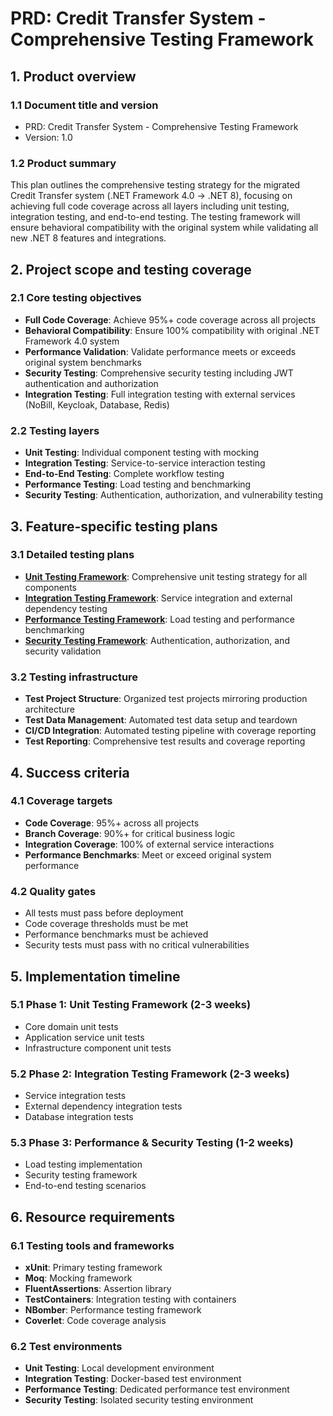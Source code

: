 # PRD: Credit Transfer System - Comprehensive Testing Framework

## 1. Product overview

### 1.1 Document title and version

- PRD: Credit Transfer System - Comprehensive Testing Framework
- Version: 1.0

### 1.2 Product summary

This plan outlines the comprehensive testing strategy for the migrated Credit Transfer system (.NET Framework 4.0 → .NET 8), focusing on achieving full code coverage across all layers including unit testing, integration testing, and end-to-end testing. The testing framework will ensure behavioral compatibility with the original system while validating all new .NET 8 features and integrations.

## 2. Project scope and testing coverage

### 2.1 Core testing objectives

- **Full Code Coverage**: Achieve 95%+ code coverage across all projects
- **Behavioral Compatibility**: Ensure 100% compatibility with original .NET Framework 4.0 system
- **Performance Validation**: Validate performance meets or exceeds original system benchmarks
- **Security Testing**: Comprehensive security testing including JWT authentication and authorization
- **Integration Testing**: Full integration testing with external services (NoBill, Keycloak, Database, Redis)

### 2.2 Testing layers

- **Unit Testing**: Individual component testing with mocking
- **Integration Testing**: Service-to-service interaction testing
- **End-to-End Testing**: Complete workflow testing
- **Performance Testing**: Load testing and benchmarking
- **Security Testing**: Authentication, authorization, and vulnerability testing

## 3. Feature-specific testing plans

### 3.1 Detailed testing plans

- **[Unit Testing Framework](features/unit-testing-plan.md)**: Comprehensive unit testing strategy for all components
- **[Integration Testing Framework](features/integration-testing-plan.md)**: Service integration and external dependency testing
- **[Performance Testing Framework](features/performance-testing-plan.md)**: Load testing and performance benchmarking
- **[Security Testing Framework](features/security-testing-plan.md)**: Authentication, authorization, and security validation

### 3.2 Testing infrastructure

- **Test Project Structure**: Organized test projects mirroring production architecture
- **Test Data Management**: Automated test data setup and teardown
- **CI/CD Integration**: Automated testing pipeline with coverage reporting
- **Test Reporting**: Comprehensive test results and coverage reporting

## 4. Success criteria

### 4.1 Coverage targets

- **Code Coverage**: 95%+ across all projects
- **Branch Coverage**: 90%+ for critical business logic
- **Integration Coverage**: 100% of external service interactions
- **Performance Benchmarks**: Meet or exceed original system performance

### 4.2 Quality gates

- All tests must pass before deployment
- Code coverage thresholds must be met
- Performance benchmarks must be achieved
- Security tests must pass with no critical vulnerabilities

## 5. Implementation timeline

### 5.1 Phase 1: Unit Testing Framework (2-3 weeks)
- Core domain unit tests
- Application service unit tests
- Infrastructure component unit tests

### 5.2 Phase 2: Integration Testing Framework (2-3 weeks)
- Service integration tests
- External dependency integration tests
- Database integration tests

### 5.3 Phase 3: Performance & Security Testing (1-2 weeks)
- Load testing implementation
- Security testing framework
- End-to-end testing scenarios

## 6. Resource requirements

### 6.1 Testing tools and frameworks

- **xUnit**: Primary testing framework
- **Moq**: Mocking framework
- **FluentAssertions**: Assertion library
- **TestContainers**: Integration testing with containers
- **NBomber**: Performance testing framework
- **Coverlet**: Code coverage analysis

### 6.2 Test environments

- **Unit Testing**: Local development environment
- **Integration Testing**: Docker-based test environment
- **Performance Testing**: Dedicated performance test environment
- **Security Testing**: Isolated security testing environment
